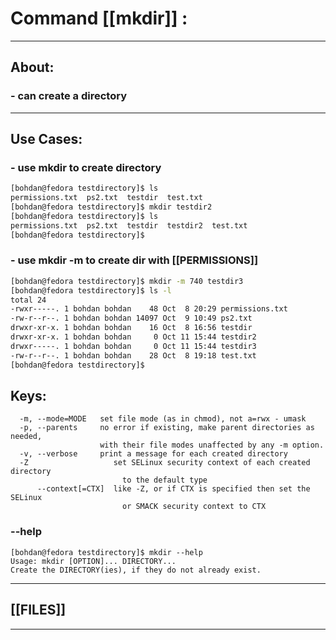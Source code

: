 #  Command [[mkdir]] :

***

## About:

### - can create a directory

***


## Use Cases:

### - use  mkdir to create directory
```sh
[bohdan@fedora testdirectory]$ ls
permissions.txt  ps2.txt  testdir  test.txt
[bohdan@fedora testdirectory]$ mkdir testdir2
[bohdan@fedora testdirectory]$ ls
permissions.txt  ps2.txt  testdir  testdir2  test.txt
[bohdan@fedora testdirectory]$ 
```

### - use  mkdir -m to create dir with  [[PERMISSIONS]]
```sh
[bohdan@fedora testdirectory]$ mkdir -m 740 testdir3
[bohdan@fedora testdirectory]$ ls -l
total 24
-rwxr-----. 1 bohdan bohdan    48 Oct  8 20:29 permissions.txt
-rw-r--r--. 1 bohdan bohdan 14097 Oct  9 10:49 ps2.txt
drwxr-xr-x. 1 bohdan bohdan    16 Oct  8 16:56 testdir
drwxr-xr-x. 1 bohdan bohdan     0 Oct 11 15:44 testdir2
drwxr-----. 1 bohdan bohdan     0 Oct 11 15:44 testdir3
-rw-r--r--. 1 bohdan bohdan    28 Oct  8 19:18 test.txt
[bohdan@fedora testdirectory]$ 

```


## Keys:
```
  -m, --mode=MODE   set file mode (as in chmod), not a=rwx - umask
  -p, --parents     no error if existing, make parent directories as needed,
                    with their file modes unaffected by any -m option.
  -v, --verbose     print a message for each created directory
  -Z                   set SELinux security context of each created directory
                         to the default type
      --context[=CTX]  like -Z, or if CTX is specified then set the SELinux
                         or SMACK security context to CTX

```

### --help
```
[bohdan@fedora testdirectory]$ mkdir --help
Usage: mkdir [OPTION]... DIRECTORY...
Create the DIRECTORY(ies), if they do not already exist.
```

***

## [[FILES]]

***

